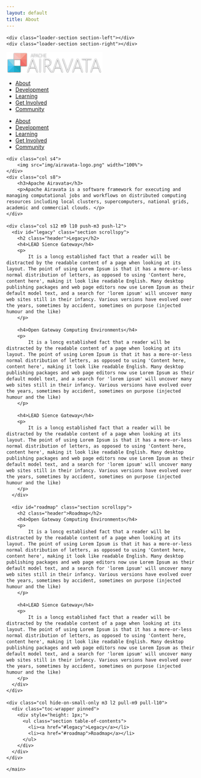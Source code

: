 ```yaml
---
layout: default
title: About
---
```


<!-- Pre Loader -->
<div id="loader-wrapper">
    <div id="loader"></div>
 
    <div class="loader-section section-left"></div>
    <div class="loader-section section-right"></div>
 
</div>
<!--Navigation-->
 <div class="navbar-fixed">
    <nav id="nav_f" class="default_color" role="navigation">
        <div class="container">
            <div class="nav-wrapper">
            <a href="index.html" id="logo-container" class="brand-logo">
                <img src="img/airavata-brand.png" width="50%" />
            </a>
                <ul class="right hide-on-med-and-down">
                    <li><a href="about.html">About</a></li>
                    <li><a href="development.html">Development</a></li>
                    <li>
                        <a href="learning.html">Learning</a>
                        <!--
                        <ul class="">
                            <li>Test1</li>
                            <li>Test1</li>
                            <li>Test1</li>
                        </ul>
                        -->
                    </li>
                    <li><a href="get-involved.html">Get Involved</a></li>
                    <li><a href="community.html">Community</a></li>
                </ul>
                <ul id="nav-mobile" class="side-nav">
                   <li class="active"><a href="about.html">About</a></li>
                    <li><a href="development.html">Development</a></li>
                    <li><a href="learning.html">Learning</a></li>
                    <li><a href="get-involved.html">Get Involved</a></li>
                    <li><a href="community.html">Community</a></li>
                </ul>
            <a href="#" data-activates="nav-mobile" class="button-collapse"><i class="mdi-navigation-menu"></i></a>
            </div>
        </div>
    </nav>
</div>


<!--Hero-->
<div class="section no-pad-bot">

<main><div class="container">

  <div class="row">

    <div class="col s4">
        <img src="img/airavata-logo.png" width="100%">
    </div>
    <div class="col s8">
        <h3>Apache Airavata</h3>
        <p>Apache Airavata is a software framework for executing and managing computational jobs and workflows on distributed computing resources including local clusters, supercomputers, national grids, academic and commercial clouds. </p>
    </div>

    <div class="col s12 m9 l10 push-m3 push-l2">
      <div id="legacy" class="section scrollspy">
        <h2 class="header">Legacy</h2>
        <h4>LEAD Sience Gateway</h4>
        <p>
            It is a loncg established fact that a reader will be distracted by the readable content of a page when looking at its layout. The point of using Lorem Ipsum is that it has a more-or-less normal distribution of letters, as opposed to using 'Content here, content here', making it look like readable English. Many desktop publishing packages and web page editors now use Lorem Ipsum as their default model text, and a search for 'lorem ipsum' will uncover many web sites still in their infancy. Various versions have evolved over the years, sometimes by accident, sometimes on purpose (injected humour and the like)
        </p>

        <h4>Open Gateway Computing Environments</h4>
        <p>
            It is a loncg established fact that a reader will be distracted by the readable content of a page when looking at its layout. The point of using Lorem Ipsum is that it has a more-or-less normal distribution of letters, as opposed to using 'Content here, content here', making it look like readable English. Many desktop publishing packages and web page editors now use Lorem Ipsum as their default model text, and a search for 'lorem ipsum' will uncover many web sites still in their infancy. Various versions have evolved over the years, sometimes by accident, sometimes on purpose (injected humour and the like)
        </p>

        <h4>LEAD Sience Gateway</h4>
        <p>
            It is a loncg established fact that a reader will be distracted by the readable content of a page when looking at its layout. The point of using Lorem Ipsum is that it has a more-or-less normal distribution of letters, as opposed to using 'Content here, content here', making it look like readable English. Many desktop publishing packages and web page editors now use Lorem Ipsum as their default model text, and a search for 'lorem ipsum' will uncover many web sites still in their infancy. Various versions have evolved over the years, sometimes by accident, sometimes on purpose (injected humour and the like)
        </p>
      </div>

      <div id="roadmap" class="section scrollspy">
        <h2 class="header">Roadmap</h2>
        <h4>Open Gateway Computing Environments</h4>
        <p>
            It is a loncg established fact that a reader will be distracted by the readable content of a page when looking at its layout. The point of using Lorem Ipsum is that it has a more-or-less normal distribution of letters, as opposed to using 'Content here, content here', making it look like readable English. Many desktop publishing packages and web page editors now use Lorem Ipsum as their default model text, and a search for 'lorem ipsum' will uncover many web sites still in their infancy. Various versions have evolved over the years, sometimes by accident, sometimes on purpose (injected humour and the like)
        </p>

        <h4>LEAD Sience Gateway</h4>
        <p>
            It is a loncg established fact that a reader will be distracted by the readable content of a page when looking at its layout. The point of using Lorem Ipsum is that it has a more-or-less normal distribution of letters, as opposed to using 'Content here, content here', making it look like readable English. Many desktop publishing packages and web page editors now use Lorem Ipsum as their default model text, and a search for 'lorem ipsum' will uncover many web sites still in their infancy. Various versions have evolved over the years, sometimes by accident, sometimes on purpose (injected humour and the like)
        </p>
      </div>
    </div>

    <div class="col hide-on-small-only m3 l2 pull-m9 pull-l10">
      <div class="toc-wrapper pinned">
        <div style="height: 1px;">
          <ul class="section table-of-contents">
            <li><a href="#legacy">Legacy</a></li>
            <li><a href="#roadmap">Roadmap</a></li>
          </ul>
        </div>
      </div>
    </div>

  </div>
</div>


    </main>
